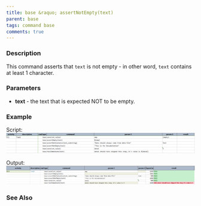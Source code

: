 ```yaml
---
title: base &raquo; assertNotEmpty(text)
parent: base
tags: command base
comments: true
---
```



### Description
This command asserts that `text` is not empty - in other word, `text` contains at least 1 character.


### Parameters
- **text** \- the text that is expected NOT to be empty.


### Example
Script:<br/>
![script](image/assertNotEmpty_01.png)

Output:<br/>
![output](image/assertNotEmpty_02.png)


### See Also
